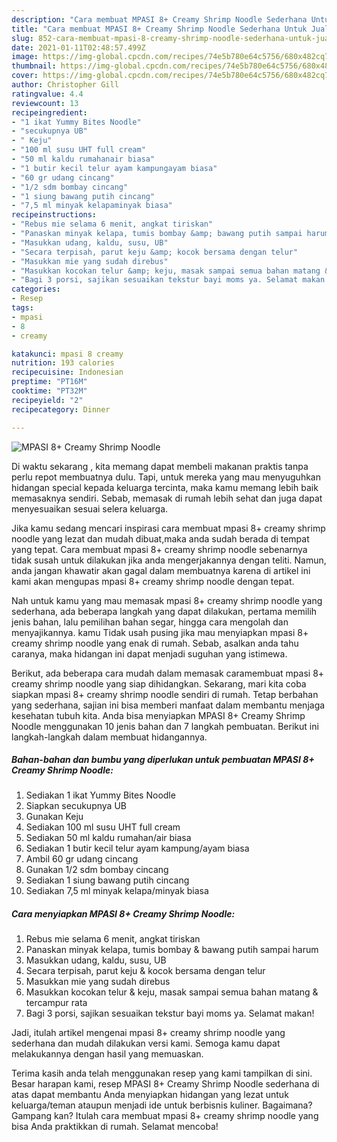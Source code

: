 ```yaml
---
description: "Cara membuat MPASI 8+ Creamy Shrimp Noodle Sederhana Untuk Jualan"
title: "Cara membuat MPASI 8+ Creamy Shrimp Noodle Sederhana Untuk Jualan"
slug: 852-cara-membuat-mpasi-8-creamy-shrimp-noodle-sederhana-untuk-jualan
date: 2021-01-11T02:48:57.499Z
image: https://img-global.cpcdn.com/recipes/74e5b780e64c5756/680x482cq70/mpasi-8-creamy-shrimp-noodle-foto-resep-utama.jpg
thumbnail: https://img-global.cpcdn.com/recipes/74e5b780e64c5756/680x482cq70/mpasi-8-creamy-shrimp-noodle-foto-resep-utama.jpg
cover: https://img-global.cpcdn.com/recipes/74e5b780e64c5756/680x482cq70/mpasi-8-creamy-shrimp-noodle-foto-resep-utama.jpg
author: Christopher Gill
ratingvalue: 4.4
reviewcount: 13
recipeingredient:
- "1 ikat Yummy Bites Noodle"
- "secukupnya UB"
- " Keju"
- "100 ml susu UHT full cream"
- "50 ml kaldu rumahanair biasa"
- "1 butir kecil telur ayam kampungayam biasa"
- "60 gr udang cincang"
- "1/2 sdm bombay cincang"
- "1 siung bawang putih cincang"
- "7,5 ml minyak kelapaminyak biasa"
recipeinstructions:
- "Rebus mie selama 6 menit, angkat tiriskan"
- "Panaskan minyak kelapa, tumis bombay &amp; bawang putih sampai harum"
- "Masukkan udang, kaldu, susu, UB"
- "Secara terpisah, parut keju &amp; kocok bersama dengan telur"
- "Masukkan mie yang sudah direbus"
- "Masukkan kocokan telur &amp; keju, masak sampai semua bahan matang &amp; tercampur rata"
- "Bagi 3 porsi, sajikan sesuaikan tekstur bayi moms ya. Selamat makan!"
categories:
- Resep
tags:
- mpasi
- 8
- creamy

katakunci: mpasi 8 creamy 
nutrition: 193 calories
recipecuisine: Indonesian
preptime: "PT16M"
cooktime: "PT32M"
recipeyield: "2"
recipecategory: Dinner

---
```



![MPASI 8+ Creamy Shrimp Noodle](https://img-global.cpcdn.com/recipes/74e5b780e64c5756/680x482cq70/mpasi-8-creamy-shrimp-noodle-foto-resep-utama.jpg)

Di waktu  sekarang , kita memang dapat membeli makanan praktis tanpa perlu repot membuatnya dulu. Tapi, untuk mereka yang mau menyuguhkan hidangan special kepada keluarga tercinta, maka kamu memang lebih baik memasaknya sendiri. Sebab, memasak di rumah lebih sehat dan juga dapat menyesuaikan sesuai selera keluarga.

Jika kamu sedang mencari inspirasi cara membuat mpasi 8+ creamy shrimp noodle yang lezat dan mudah dibuat,maka anda sudah berada di tempat yang tepat. Cara membuat mpasi 8+ creamy shrimp noodle  sebenarnya tidak susah untuk dilakukan jika anda mengerjakannya dengan teliti. Namun, anda jangan khawatir akan gagal dalam membuatnya 
karena di artikel ini kami akan mengupas mpasi 8+ creamy shrimp noodle dengan tepat.  



Nah untuk kamu yang mau memasak mpasi 8+ creamy shrimp noodle yang sederhana, ada beberapa langkah yang dapat dilakukan, pertama memilih jenis bahan, lalu pemilihan bahan segar, hingga cara mengolah dan menyajikannya. kamu Tidak usah pusing jika mau menyiapkan mpasi 8+ creamy shrimp noodle yang enak di rumah. Sebab, asalkan anda  tahu caranya, maka hidangan ini dapat menjadi suguhan yang istimewa.

Berikut, ada beberapa cara mudah dalam memasak caramembuat mpasi 8+ creamy shrimp noodle yang siap dihidangkan. Sekarang, mari kita coba siapkan mpasi 8+ creamy shrimp noodle sendiri di rumah. Tetap berbahan yang sederhana, sajian ini bisa memberi manfaat dalam membantu menjaga kesehatan tubuh kita. Anda bisa menyiapkan MPASI 8+ Creamy Shrimp Noodle menggunakan 10 jenis bahan dan 7 langkah pembuatan. Berikut ini langkah-langkah dalam membuat hidangannya.

<!--inarticleads1-->

##### Bahan-bahan dan bumbu yang diperlukan untuk pembuatan MPASI 8+ Creamy Shrimp Noodle:

1. Sediakan 1 ikat Yummy Bites Noodle
1. Siapkan secukupnya UB
1. Gunakan  Keju
1. Sediakan 100 ml susu UHT full cream
1. Sediakan 50 ml kaldu rumahan/air biasa
1. Sediakan 1 butir kecil telur ayam kampung/ayam biasa
1. Ambil 60 gr udang cincang
1. Gunakan 1/2 sdm bombay cincang
1. Sediakan 1 siung bawang putih cincang
1. Sediakan 7,5 ml minyak kelapa/minyak biasa




<!--inarticleads2-->

##### Cara menyiapkan MPASI 8+ Creamy Shrimp Noodle:

1. Rebus mie selama 6 menit, angkat tiriskan
1. Panaskan minyak kelapa, tumis bombay &amp; bawang putih sampai harum
1. Masukkan udang, kaldu, susu, UB
1. Secara terpisah, parut keju &amp; kocok bersama dengan telur
1. Masukkan mie yang sudah direbus
1. Masukkan kocokan telur &amp; keju, masak sampai semua bahan matang &amp; tercampur rata
1. Bagi 3 porsi, sajikan sesuaikan tekstur bayi moms ya. Selamat makan!




Jadi, itulah artikel mengenai  mpasi 8+ creamy shrimp noodle  yang sederhana dan mudah dilakukan versi kami. Semoga kamu dapat melakukannya dengan hasil yang memuaskan. 

Terima kasih anda telah menggunakan resep yang kami tampilkan di sini. Besar harapan kami, resep  MPASI 8+ Creamy Shrimp Noodle sederhana di atas dapat membantu Anda menyiapkan hidangan yang lezat untuk keluarga/teman ataupun menjadi ide untuk berbisnis kuliner. Bagaimana? Gampang kan? Itulah cara membuat mpasi 8+ creamy shrimp noodle yang bisa Anda praktikkan di rumah. Selamat mencoba!

